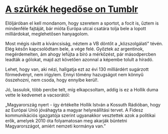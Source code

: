 # [A szürkék hegedőse on Tumblr](https://generalreglob.tumblr.com/)
Elöljáróban el kell mondanom, hogy szeretem a sportot, a focit is, űztem is mindenféle fajtáját, bár mióta Európa utcai csatára tolja bele a lopott milliárdokat, meglehetősen hanyagolom.

Most mégis rávitt a kíváncsiság, néztem a VB döntőt a „közszolgálati” tévén. Elég későn kapcsolódtam bele, a vége felé. Győztek az argentinok, megérdemelten, ám ahogy lefújta a bíró a mérkőzést, pár másodpercben leadták a gólokat, majd azt követően azonnal a képembe tolult a híradó.

Lehet, hogy van, aki nézi, hallgatja ezt az évi 130 milliárdért sugárzott förmedvényt, nem irigylem. Ennyi tömény hazugságot nem könnyű összehozni, nem csoda, hogy ennyibe kerül!.

Jó, lassulok, több percbe telt, míg elkapcsoltam, addig is ez a Hollik duma vette le kedvemet a vacsorától:

„Magyarország nyert - így értékelte Hollik István a Kossuth Rádióban, hogy az Európai Unió jóváhagyta a magyar helyreállítási tervet. A Fidesz kommunikációs igazgatója szerint ugyanakkor vesztettek azok a politikai erők, amelyek 2010 óta folyamatosan meg akarják büntetni Magyarországot, amiért nemzeti kormánya van.”